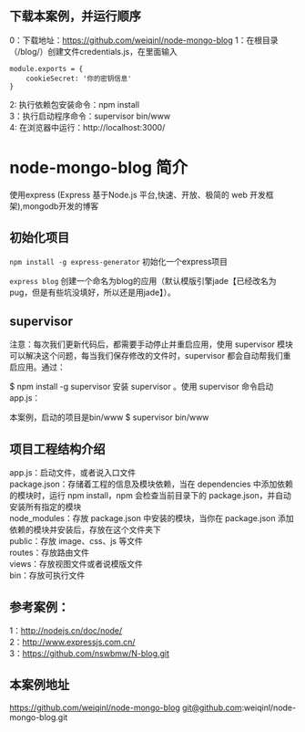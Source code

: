 ## 下载本案例，并运行顺序  
0：下载地址：https://github.com/weiqinl/node-mongo-blog
1：在根目录（/blog/）创建文件credentials.js，在里面输入

	module.exports = {
		cookieSecret: '你的密钥信息'
	}  

2: 执行依赖包安装命令：npm install  
3：执行启动程序命令：supervisor bin/www  
4: 在浏览器中运行：http://localhost:3000/  



# node-mongo-blog 简介
使用express  (Express 基于Node.js 平台,快速、开放、极简的 web 开发框架),mongodb开发的博客

## 初始化项目
`npm install -g express-generator` 初始化一个express项目  

`express blog` 创建一个命名为blog的应用（默认模版引擎jade【已经改名为pug，但是有些坑没填好，所以还是用jade】）。


## supervisor 
注意：每次我们更新代码后，都需要手动停止并重启应用，使用 supervisor 模块可以解决这个问题，每当我们保存修改的文件时，supervisor 都会自动帮我们重启应用。通过：

$ npm install -g supervisor
安装 supervisor 。使用 supervisor 命令启动 app.js：

本案例，启动的项目是bin/www
$ supervisor bin/www



## 项目工程结构介绍
app.js：启动文件，或者说入口文件  
package.json：存储着工程的信息及模块依赖，当在 dependencies 中添加依赖的模块时，运行 npm install，npm   会检查当前目录下的 package.json，并自动安装所有指定的模块  
node_modules：存放 package.json 中安装的模块，当你在 package.json 添加依赖的模块并安装后，存放在这个文件夹下  
public：存放 image、css、js 等文件  
routes：存放路由文件  
views：存放视图文件或者说模版文件  
bin：存放可执行文件  


## 参考案例：  
1：http://nodejs.cn/doc/node/   
2：http://www.expressjs.com.cn/  
3：https://github.com/nswbmw/N-blog.git  

## 本案例地址
https://github.com/weiqinl/node-mongo-blog
git@github.com:weiqinl/node-mongo-blog.git